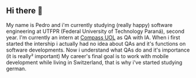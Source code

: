 ## Hi there 👋
My name is Pedro and i'm currently studying (really happy) software engineering at UTFPR (Federal University of Technology Paraná), second year.
I'm currently an intern at [Compass UOL](https://compass.uol/pt/home/) as QA with IA. When i first started the intership i actually had no idea about QAs and it's functions on software developments. Now i understand what QAs do and it's importance (it is really² important)
My career's final goal is to work with mobile development while living in Switzerland, that is why i've started studying german.

<!--
**pBittencourtS/pBittencourtS** is a ✨ _special_ ✨ repository because its `README.md` (this file) appears on your GitHub profile.

Here are some ideas to get you started:

- 🔭 I’m currently working on ...
- 🌱 I’m currently learning ...
- 👯 I’m looking to collaborate on ...
- 🤔 I’m looking for help with ...
- 💬 Ask me about ...
- 📫 How to reach me: ...
- 😄 Pronouns: ...
- ⚡ Fun fact: ...
-->
